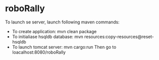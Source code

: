 # roboRally

To launch se server, launch following maven commands:
* To create application: mvn clean package
* To initialiase hsqldb database: mvn resources:copy-resources@reset-hsqldb
* To launch tomcat server: mvn cargo:run
Then go to loacalhost:8080/roboRally
